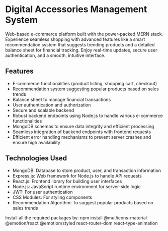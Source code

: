 # Digital Accessories Management System

Web-based e-commerce platform built with the power-packed MERN stack. Experience seamless shopping with advanced features like a smart recommendation system that suggests trending products and a detailed balance sheet for financial tracking. Enjoy real-time updates, secure user authentication, and a smooth, intuitive interface.

## Features

- E-commerce functionalities (product listing, shopping cart, checkout)
- Recommendation system suggesting popular products based on sales trends
- Balance sheet to manage financial transactions
- User authentication and authorization
- Secure and scalable backend
- Robust backend endpoints using Node.js to handle various e-commerce functionalities
- MongoDB schemas to ensure data integrity and efficient processing
- Seamless integration of backend endpoints with frontend requests
- Efficient error handling mechanisms to prevent server crashes and ensure high availability

## Technologies Used

- MongoDB: Database to store product, user, and transaction information
- Express.js: Web framework for Node.js to handle API requests
- React.js: Frontend library for building user interfaces
- Node.js: JavaScript runtime environment for server-side logic
- JWT: For user authentication
- CSS Modules: For styling components
- Recommendation Algorithm: To suggest popular products based on sales trends

Install all the required packages by:
npm install @mui/icons-material @emotion/react @emotion/styled react-router-dom react-type-animation
